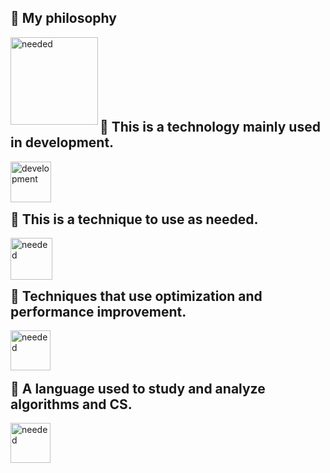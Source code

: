 ## 🔗 My philosophy


<img align="left" src="https://github.com/user-attachments/assets/4efe2d9c-c0c3-4b39-a1cd-73ccf25b3e38" alt="needed" height="140px"/>


</br>

</br>
</br>
</br>
</br>
</br>

## 🔗 This is a technology mainly used in development.
<img align="left" src="https://github.com/user-attachments/assets/fe1219cb-3d3b-4d35-866a-9995ddd428da" alt="development" height="65px"/>


</br>
</br>
</br>

## 🔗 This is a technique to use as needed.
<img align="left" src="https://github.com/user-attachments/assets/2014508c-c730-4899-a415-6696b8880020" alt="needed" height="67px"/>


</br>
</br>
</br>

## 🔗 Techniques that use optimization and performance improvement.
<img align="left" src="https://github.com/user-attachments/assets/7b7ac6ee-962a-4200-80fe-ba44a6c356b2" alt="needed" height="64px"/>


</br>
</br>
</br>

## 🔗 A language used to study and analyze algorithms and CS.
<img align="left" src="https://github.com/user-attachments/assets/14577641-f471-49e7-adc5-37f9995aa1f3" alt="needed" height="64px"/>


</br>
</br>
</br>
